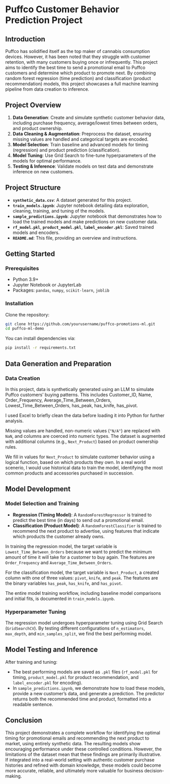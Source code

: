 # Puffco Customer Behavior Prediction Project

## Introduction

Puffco has solidified itself as the top maker of cannabis consumption devices. However, it has been noted that they struggle with customer retention, with many customers buying once or infrequently. This project aims to identify the best time to send a promotional email to Puffco customers and determine which product to promote next. By combining random forest regression (time prediction) and classification (product recommendation) models, this project showcases a full machine learning pipeline from data creation to inference.

## Project Overview

1. **Data Generation**: Create and simulate synthetic customer behavior data, including purchase frequency, average/lowest times between orders, and product ownership.
2. **Data Cleaning & Augmentation**: Preprocess the dataset, ensuring missing values are handled and categorical targets are encoded.
3. **Model Selection**: Train baseline and advanced models for timing (regression) and product prediction (classification).
4. **Model Tuning**: Use Grid Search to fine-tune hyperparameters of the models for optimal performance.
5. **Testing & Inference**: Validate models on test data and demonstrate inference on new customers.

## Project Structure

- **`synthetic_data.csv`**: A dataset generated for this project.
- **`train_models.ipynb`**: Jupyter notebook detailing data exploration, cleaning, training, and tuning of the models.
- **`sample_predictions.ipynb`**: Jupyter notebook that demonstrates how to load the trained models and make predictions on new customer data.
- **`rf_model.pkl`**, **`product_model.pkl`**, **`label_encoder.pkl`**: Saved trained models and encoders.
- **`README.md`**: This file, providing an overview and instructions.

## Getting Started

### Prerequisites

- Python 3.9+
- Jupyter Notebook or JupyterLab
- Packages: `pandas`, `numpy`, `scikit-learn`, `joblib`

### Installation

Clone the repository:

```bash
git clone https://github.com/yourusername/puffco-promotions-ml.git
cd puffco-ml-demo
```

You can install dependencies via:

```bash
pip install -r requirements.txt
```

## Data Generation and Preparation

### Data Creation

In this project, data is synthetically generated using an LLM to simulate Puffco customers’ buying patterns. This includes Customer_ID, Name, Order_Frequency, Average_Time_Between_Orders, Lowest_Time_Between_Orders, has_peak, has_knife, has_pivot.

I used Excel to briefly clean the data before loading it into Python for further analysis.

Missing values are handled, non-numeric values (`"N/A"`) are replaced with `NaN`, and columns are coerced into numeric types. The dataset is augmented with additional columns (e.g., `Next_Product`) based on product ownership rules.  

We fill in values for `Next_Product` to simulate customer behavior using a logical function, based on which products they own. In a real world scenerio, I would use historical data to train the model, identifying the most common products and accessories purchased in succession.

## Model Development

### Model Selection and Training

- **Regression (Timing Model)**: A `RandomForestRegressor` is trained to predict the best time (in days) to send out a promotional email.
- **Classification (Product Model)**: A `RandomForestClassifier` is trained to recommend the next product to advertise, using features that indicate which products the customer already owns.

In training the regression model, the target variable is `Lowest_Time_Between_Orders` because we want to predict the minimum amount of time it will take for a customer to buy again. The features are `Order_Frequency` and `Average_Time_Between_Orders`.

For the classification model, the target variable is `Next_Product`, a created column with one of three values: `pivot`, `knife`, and `peak`. The features are the binary variables `has_peak`, `has_knife`, and `has_pivot`.

The entire model training workflow, including baseline model comparisons and initial fits, is documented in `train_models.ipynb`.

### Hyperparameter Tuning

The regression model undergoes hyperparameter tuning using Grid Search (`GridSearchCV`). By testing different configurations of `n_estimators`, `max_depth`, and `min_samples_split`, we find the best performing model.

## Model Testing and Inference

After training and tuning:

- The best performing models are saved as `.pkl` files (`rf_model.pkl` for timing, `product_model.pkl` for product recommendation, and `label_encoder.pkl` for encoding).
- In `sample_predictions.ipynb`, we demonstrate how to load these models, provide a new customer’s data, and generate a prediction. The predictor returns both the recommended time and product, formatted into a readable sentence.

## Conclusion

This project demonstrates a complete workflow for identifying the optimal timing for promotional emails and recommending the next product to market, using entirely synthetic data. The resulting models show encouraging performance under these controlled conditions. However, the limitations of the dataset mean that these findings are primarily illustrative. If integrated into a real-world setting with authentic customer purchase histories and refined with domain knowledge, these models could become more accurate, reliable, and ultimately more valuable for business decision-making.

